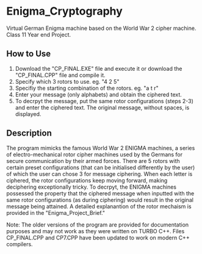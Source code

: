 # Enigma_Cryptography
 Virtual German Enigma machine based on the World War 2 cipher machine. Class 11 Year end Project.

## How to Use
1. Download the "CP_FINAL.EXE" file and execute it or download the "CP_FINAL.CPP" file and compile it. 
2. Specify which 3 rotors to use. eg. "4 2 5"
3. Specifiy the starting combination of the rotors. eg. "a t r"
4. Enter your message (only alphabets) and obtain the ciphered text.
5. To decrpyt the message, put the same rotor configurations (steps 2-3) and enter the ciphered text. The original message, without spaces, is displayed.

## Description
The program mimicks the famous World War 2 ENIGMA machines, a series of electro-mechanical rotor cipher machines used by the Germans for secure communication by their armed forces. There are 5 rotors with certain preset configurations (that can be initialised differently by the user) of which the user can chose 3 for message ciphering. When each letter is ciphered, the rotor configurations keep moving forward, making deciphering exceptionally tricky. To decrpyt, the ENIGMA machines possessed the property that the ciphered message when inputted with the same rotor configurations (as during ciphering) would result in the original message being attained. A detailed explanantion of the rotor mechaism is provided in the "Enigma_Project_Brief."

Note: The older versions of the program are provided for documentation purposes and may not work as they were written on TURBO C++. Files CP_FINAL.CPP and CP7.CPP have been updated to work on modern C++ compilers.
